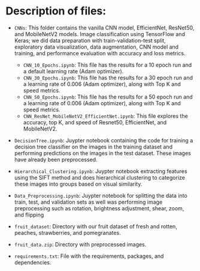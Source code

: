 # Description of files:

- `CNNs`: This folder contains the vanilla CNN model, EfficientNet, ResNet50, and MobileNetV2 models.  Image classification using TensorFlow and Keras; we did data preparation with train-validation-test split, exploratory data visualization, data augmentation, CNN model and training, and performance evaluation with accuracy and loss metrics.
    - `CNN_10_Epochs.ipynb`: This file has the results for a 10 epoch run and a default learning rate (Adam optimizer).
    - `CNN_30_Epochs.ipynb`:  This file has the results for a 30 epoch run and a learning rate of 0.006 (Adam optimizer), along with Top K and speed metrics.
    - `CNN_50_Epochs.ipynb`: This file has the results for a 50 epoch run and a learning rate of 0.006 (Adam optimizer), along with Top K and speed metrics.
    - `CNN_ResNet_MobileNetV2_EfficientNet.ipynb`: This file explores the accuracy, top K, and speed of Resnet50, EfficientNet, and MobileNetV2.

- `DecisionTree.ipynb`: Juypter notebook containing the code for training a decision tree classifier on the images in the training dataset and performing predictions on the images in the test dataset. These images have already been preprocessed.

- `Hierarchical_Clustering.ipynb`: Juypter notebook extracting features using the SIFT method and does hierarchical clustering to categorize these images into groups based on visual similarity.

- `Data_Preprocessing.ipynb`: Juypter notebook for splitting the data into train, test, and validation sets as well was performing image preprocessing such as rotation, brightness adjustment, shear, zoom, and flipping

- `fruit_dataset`: Directory with our fruit dataset of fresh and rotten, peaches, strawberries, and pomegranates.
- `fruit_data.zip`: Directory with preprocessed images.
- `requirements.txt`: File with the requirements, packages, and dependencies.
